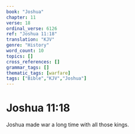 ```yaml
---
book: "Joshua"
chapter: 11
verse: 18
ordinal_verse: 6126
ref: "Joshua 11:18"
translation: "KJV"
genre: "History"
word_count: 10
topics: []
cross_references: []
grammar_tags: []
thematic_tags: [warfare]
tags: ["Bible","KJV","Joshua"]
---
```


# Joshua 11:18

Joshua made war a long time with all those kings.
